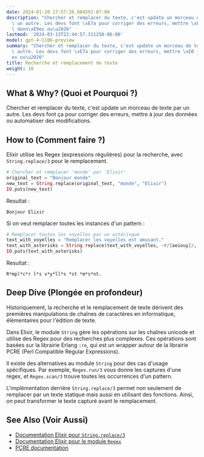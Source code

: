```yaml
---
date: 2024-01-20 17:57:26.684591-07:00
description: "Chercher et remplacer du texte, c'est update un morceau de texte par\
  \ un autre. Les devs font \xE7a pour corriger des erreurs, mettre \xE0 jour des\
  \ donn\xE9es ou\u2026"
lastmod: '2024-03-13T22:44:57.311250-06:00'
model: gpt-4-1106-preview
summary: "Chercher et remplacer du texte, c'est update un morceau de texte par un\
  \ autre. Les devs font \xE7a pour corriger des erreurs, mettre \xE0 jour des donn\xE9\
  es ou\u2026"
title: Recherche et remplacement de texte
weight: 10
---
```


## What & Why? (Quoi et Pourquoi ?)
Chercher et remplacer du texte, c'est update un morceau de texte par un autre. Les devs font ça pour corriger des erreurs, mettre à jour des données ou automatiser des modifications.

## How to (Comment faire ?)
Elixir utilise les Regex (expressions régulières) pour la recherche, avec `String.replace/3` pour le remplacement.

```elixir
# Chercher et remplacer 'monde' par 'Elixir'
original_text = "Bonjour monde"
new_text = String.replace(original_text, "monde", "Elixir")
IO.puts(new_text)
```

Resultat :
```
Bonjour Elixir
```

Si on veut remplacer toutes les instances d'un pattern :

```elixir
# Remplacer toutes les voyelles par un astérisque
text_with_voyelles = "Remplacer les voyelles est amusant."
text_with_asterisks = String.replace(text_with_voyelles, ~r/[aeiouy]/, "*")
IO.puts(text_with_asterisks)
```

Resultat :
```
R*mpl*c*r l*s v*y*ll*s *st *m*s*nt.
```

## Deep Dive (Plongée en profondeur)
Historiquement, la recherche et le remplacement de texte dérivent des premières manipulations de chaînes de caractères en informatique, élémentaires pour l'édition de texte. 

Dans Elixir, le module `String` gère les opérations sur les chaînes unicode et utilise des Regex pour des recherches plus complexes. Ces opérations sont basées sur la librairie Erlang `:re`, qui est un wrapper autour de la librairie PCRE (Perl Compatible Regular Expressions).

Il existe des alternatives au module `String` pour des cas d'usage spécifiques. Par exemple, `Regex.run/3` vous donne les captures d'une regex, et `Regex.scan/3` trouve toutes les occurrences d'un pattern.

L'implémentation derrière `String.replace/3` permet non seulement de remplacer par un texte statique mais aussi en utilisant des fonctions. Ainsi, on peut transformer le texte capturé avant le remplacement.

## See Also (Voir Aussi)
- [Documentation Elixir pour `String.replace/3`](https://hexdocs.pm/elixir/String.html#replace/3)
- [Documentation Elixir pour le module `Regex`](https://hexdocs.pm/elixir/Regex.html)
- [PCRE documentation](http://www.pcre.org/)

